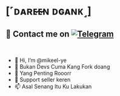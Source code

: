 # [˹ᴅᴀʀᴇ̷ᴇ̷ɴ ᴅɢᴀɴᴋ˼]

## 📨 Contact me on [![Telegram](https://img.shields.io/badge/telegram-1b77FF.svg?style=for-the-badge&logo=telegram)](https://t.me/hiimikeell) 
<br>




- 👋 Hi, I’m @mikeel-ye
- 👀 Bukan Devs Cuma Kang Fork doang
- 🌱 Yang Penting Rooorr
- 💞️ Support seller keren
- 📫 Asal Senang Itu Ku Lakukan

 

<!---
mikeel-ye/mikeel-ye is a ✨ special ✨ repository because its `README.md` (this file) appears on your GitHub profile.
You can click the Preview link to take a look at your changes.
--->
